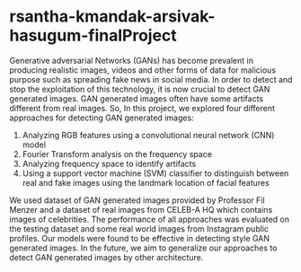 # rsantha-kmandak-arsivak-hasugum-finalProject

Generative adversarial Networks (GANs) has become prevalent in producing realistic images, videos and other forms of data for malicious purpose such as spreading fake news
in social media. In order to detect and stop the exploitation of this technology, it is now crucial to detect GAN generated images. GAN generated images often have some 
artifacts different from real images. So, In this project, we explored four different approaches for detecting GAN generated images: 


1. Analyzing RGB features using a convolutional neural network (CNN) model
2. Fourier Transform analysis on the frequency space
2. Analyzing frequency space to identify artifacts 
3. Using a support vector machine (SVM) classifier to distinguish between real and fake images using the landmark location of facial features

We used dataset of GAN generated images provided by Professor Fil Menzer and a dataset of real images from CELEB-A HQ which contains images of celebrities. The performance of all approaches was evaluated on the testing 
dataset and some real world images from Instagram public profiles. Our models were found to be effective in detecting style GAN generated images. In the future, we aim 
to generalize our approaches to detect GAN generated images by other architecture.
